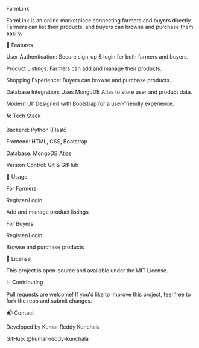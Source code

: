 FarmLink

FarmLink is an online marketplace connecting farmers and buyers directly. Farmers can list their products, and buyers can browse and purchase them easily.

🚀 Features

User Authentication: Secure sign-up & login for both farmers and buyers.

Product Listings: Farmers can add and manage their products.

Shopping Experience: Buyers can browse and purchase products.

Database Integration: Uses MongoDB Atlas to store user and product data.

Modern UI: Designed with Bootstrap for a user-friendly experience.

🛠️ Tech Stack

Backend: Python (Flask)

Frontend: HTML, CSS, Bootstrap

Database: MongoDB Atlas

Version Control: Git & GitHub

📌 Usage

For Farmers:

Register/Login

Add and manage product listings

For Buyers:

Register/Login

Browse and purchase products

📜 License

This project is open-source and available under the MIT License.

✨ Contributing

Pull requests are welcome! If you'd like to improve this project, feel free to fork the repo and submit changes.

📬 Contact

Developed by Kumar Reddy Kunchala

GitHub: @kumar-reddy-kunchala

